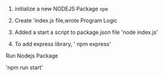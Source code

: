 1. initialize a new NODEJS Package
``
  npm
``

2. Create 'index.js file,wrote Program Logic

3. Added a start a script to package.json file 'node index.js'

4. To add express library, ' npm express'
 
 Run Nodejs Package


 'npm run start' 